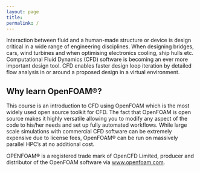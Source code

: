 ```yaml
---
layout: page
title: 
permalink: /
---
```


Interaction between fluid and a human-made structure or device is design critical in a wide range of engineering disciplines. When designing bridges, cars, wind turbines and when optimising electronics cooling, ship hulls etc. Computational Fluid Dynamics (CFD) software is becoming an ever more important design tool. CFD enables faster design loop iteration by detailed flow analysis in or around a proposed design in a virtual environment.

## Why learn OpenFOAM®?

This course is an introduction to CFD using OpenFOAM which is the most widely used open source toolkit for CFD. The fact that OpenFOAM is open source makes it highly versatile allowing you to modify any aspect of the code to his/her needs and set up fully automated workflows. While large scale simulations with commercial CFD software can be extremely expensive due to license fees, OpenFOAM® can be run on massively parallel HPC’s at no additional cost.



OPENFOAM® is a registered trade mark of OpenCFD Limited, producer and distributor of the OpenFOAM software via www.openfoam.com.
